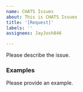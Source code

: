 ```yaml
---
name: CHATS Issues
about: This is CHATS Issues
title: '[Request]'
labels: ''
assignees: JayJosh846

---
```


Please describe the issue.

### Examples

Please provide an example.

